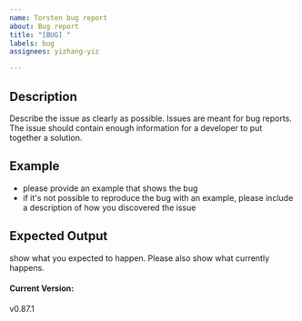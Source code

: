 ```yaml
---
name: Torsten bug report
about: Bug report
title: "[BUG] "
labels: bug
assignees: yizhang-yiz

---
```


## Description
Describe the issue as clearly as possible. Issues are meant for bug reports. The issue should contain enough information for a developer to put together a solution.

## Example
- please provide an example that shows the bug
- if it's not possible to reproduce the bug with an example, please include a description of how you discovered the issue

## Expected Output
show what you expected to happen. Please also show what currently happens.

#### Current Version:
v0.87.1
